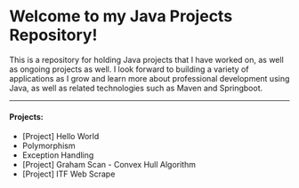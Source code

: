<h1>Welcome to my Java Projects Repository!</h1>

<p>This is a repository for holding Java projects that I have worked on, as well as ongoing projects as well. I look forward to building a variety of applications as I grow and learn more about professional development using Java, as well as related technologies such as Maven and Springboot.</p>

<hr>

<h4>Projects:</h4>
<ul>
	<li>[Project] Hello World</li>
	<li>Polymorphism</li>
	<li>Exception Handling</li>
	<li>[Project] Graham Scan - Convex Hull Algorithm</li>
	<li>[Project] ITF Web Scrape</li>
</ul>
